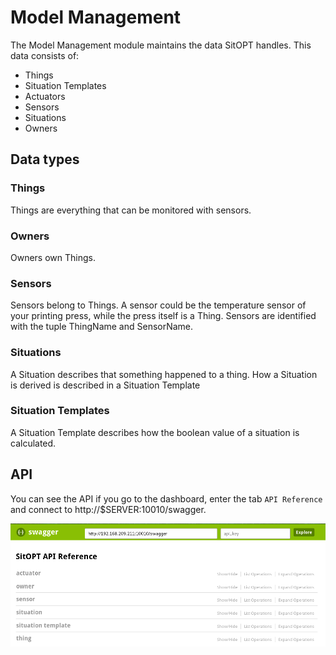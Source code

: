 # Model Management

The Model Management module maintains the data SitOPT handles.
This data consists of:

 - Things
 - Situation Templates
 - Actuators
 - Sensors
 - Situations
 - Owners

## Data types

### Things

Things are everything that can be monitored with sensors.

### Owners

Owners own Things.

### Sensors

Sensors belong to Things. A sensor could be the temperature sensor of your printing press, while the press itself is a Thing.
Sensors are identified with the tuple ThingName and SensorName.

### Situations

A Situation describes that something happened to a thing. How a Situation is derived is described in a Situation Template

### Situation Templates

A Situation Template describes how the boolean value of a situation is calculated.

## API

You can see the API if you go to the dashboard, enter the tab ``API Reference`` and connect to http://$SERVER:10010/swagger.

![API](screenshots/ModelManagement_api.png)